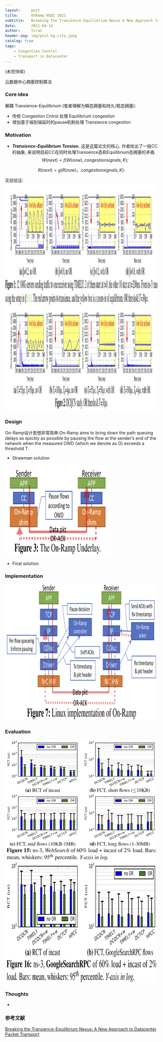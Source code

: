 ```yaml
---
layout:     post
title:      OnRamp NSDI 2021
subtitle:   Breaking the Transience Equilibrium Nexus A New Approach to Datacenter Packet Transport
date:       2021-04-14
author:     Yiran
header-img: img/post-bg-city.jpeg
catalog: true
tags:
    - Congestion Control
    - Transport in Datacenter
---
```

(未完待续)

云数据中心拥塞控制算法

### Core idea

解耦 Transience-Equilibrium (笔者理解为瞬态拥塞和持久/稳态拥塞):

- 传统 Congestion Cntrol 处理 Equilibrium congestion
- 增加基于端到端延时的pause机制处理 Transience congestion


### Motivation

- ***Transience-Equilibrium Tension.***
这是这篇论文的核心. 作者给出了一般CC的抽象, 来说明目前CC在同时处理Transience态和Equilibrium态拥塞的矛盾. 
$$
  W(next) = f(W(now),congestion signals, K);
$$

$$
  R(next) = g(R(now)， congestion signals, K):
$$

实验验证:
<img width="900" height="750" src="/img/post-onramp-1.png"/>



### Design
On-Ramp设计思想非常简单:On-Ramp aims to bring down the path queuing delays as quickly as possible by pausing the flow at the sender’s end of the network when the measured OWD (which we denote as O) exceeds a threshold T.

- Strawman solution
<img width="350" height="300" src="/img/post-onramp-2.png"/>


- Final solution


### Implementation 

<img width="500" height="450" src="/img/post-onramp-3.png"/>


### Evaluation


<img width="500" height="400" src="/img/post-onramp-4.png"/>

<img width="500" height="400" src="/img/post-onramp-5.png"/>

  

### Thoughts

- 



### 参考文献

[Breaking the Transience-Equilibrium Nexus: A New Approach to Datacenter Packet Transport](https://www.usenix.org/system/files/nsdi21-liu.pdf)





